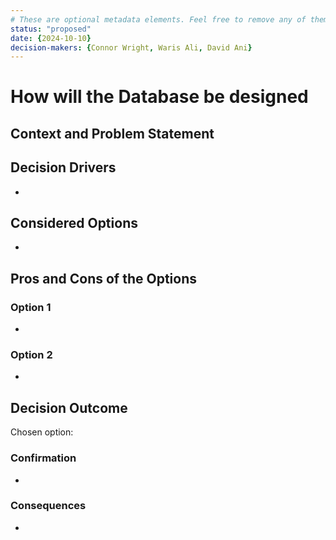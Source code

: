 ```yaml
---
# These are optional metadata elements. Feel free to remove any of them.
status: "proposed"
date: {2024-10-10}
decision-makers: {Connor Wright, Waris Ali, David Ani}
---
```


# How will the Database be designed

## Context and Problem Statement



## Decision Drivers

* 

## Considered Options

* 

## Pros and Cons of the Options

### Option 1
* 
### Option 2
*

## Decision Outcome

Chosen option: 

### Confirmation

* 

### Consequences

* 
